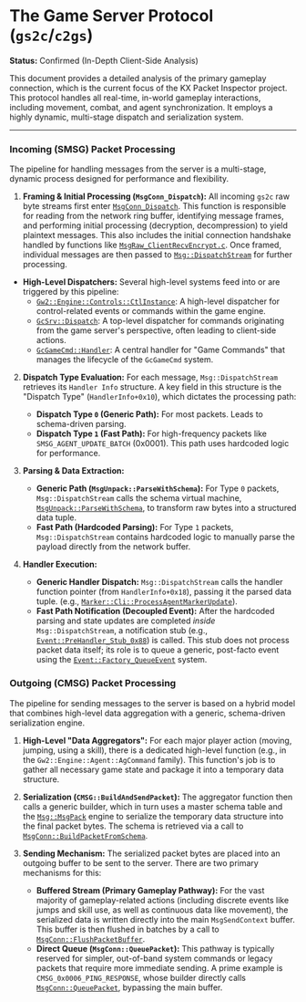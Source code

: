 # The Game Server Protocol (`gs2c`/`c2gs`)

**Status:** Confirmed (In-Depth Client-Side Analysis)

This document provides a detailed analysis of the primary gameplay connection, which is the current focus of the KX Packet Inspector project. This protocol handles all real-time, in-world gameplay interactions, including movement, combat, and agent synchronization. It employs a highly dynamic, multi-stage dispatch and serialization system.

---

### Incoming (SMSG) Packet Processing

The pipeline for handling messages from the server is a multi-stage, dynamic process designed for performance and flexibility.

1.  **Framing & Initial Processing (`MsgConn_Dispatch`):** All incoming `gs2c` raw byte streams first enter [`MsgConn_Dispatch`](../../raw_decompilations/smsg/MsgConn_Dispatch.c). This function is responsible for reading from the network ring buffer, identifying message frames, and performing initial processing (decryption, decompression) to yield plaintext messages. This also includes the initial connection handshake handled by functions like [`MsgRaw_ClientRecvEncrypt.c`](../../raw_decompilations/smsg/MsgRaw_ClientRecvEncrypt.c). Once framed, individual messages are then passed to [`Msg::DispatchStream`](../../raw_decompilations/smsg/Msg_DispatchStream.c) for further processing.

*   **High-Level Dispatchers:** Several high-level systems feed into or are triggered by this pipeline:
    *   [`Gw2::Engine::Controls::CtlInstance`](../../raw_decompilations/engine_core/Gw2_Engine_Controls_CtlInstance.c): A high-level dispatcher for control-related events or commands within the game engine.
    *   [`GcSrv::Dispatch`](../../raw_decompilations/smsg/GcSrv_Dispatch.c): A top-level dispatcher for commands originating from the game server's perspective, often leading to client-side actions.
    *   [`GcGameCmd::Handler`](../../raw_decompilations/cmsg/GcGameCmd_Handler.c): A central handler for "Game Commands" that manages the lifecycle of the `GcGameCmd` system.

2.  **Dispatch Type Evaluation:** For each message, `Msg::DispatchStream` retrieves its `Handler Info` structure. A key field in this structure is the "Dispatch Type" (`HandlerInfo+0x10`), which dictates the processing path:
    *   **Dispatch Type `0` (Generic Path):** For most packets. Leads to schema-driven parsing.
    *   **Dispatch Type `1` (Fast Path):** For high-frequency packets like `SMSG_AGENT_UPDATE_BATCH` (0x0001). This path uses hardcoded logic for performance.

3.  **Parsing & Data Extraction:**
    *   **Generic Path (`MsgUnpack::ParseWithSchema`):** For Type `0` packets, `Msg::DispatchStream` calls the schema virtual machine, [`MsgUnpack::ParseWithSchema`](../../raw_decompilations/common/MsgUnpack_ParseWithSchema.c), to transform raw bytes into a structured data tuple.
    *   **Fast Path (Hardcoded Parsing):** For Type `1` packets, `Msg::DispatchStream` contains hardcoded logic to manually parse the payload directly from the network buffer.

4.  **Handler Execution:**
    *   **Generic Handler Dispatch:** `Msg::DispatchStream` calls the handler function pointer (from `HandlerInfo+0x18`), passing it the parsed data tuple. (e.g., [`Marker::Cli::ProcessAgentMarkerUpdate`](../../raw_decompilations/smsg/Marker_Cli_ProcessAgentMarkerUpdate.c)).
    *   **Fast Path Notification (Decoupled Event):** After the hardcoded parsing and state updates are completed *inside* `Msg::DispatchStream`, a notification stub (e.g., [`Event::PreHandler_Stub_0x88`](../../raw_decompilations/common/event_system/Event_PreHandler_Stub_0x88.c)) is called. This stub does not process packet data itself; its role is to queue a generic, post-facto event using the [`Event::Factory_QueueEvent`](../../raw_decompilations/common/event_system/Event_Factory_QueueEvent.c) system.

### Outgoing (CMSG) Packet Processing

The pipeline for sending messages to the server is based on a hybrid model that combines high-level data aggregation with a generic, schema-driven serialization engine.

1.  **High-Level "Data Aggregators":** For each major player action (moving, jumping, using a skill), there is a dedicated high-level function (e.g., in the `Gw2::Engine::Agent::AgCommand` family). This function's job is to gather all necessary game state and package it into a temporary data structure.

2.  **Serialization (`CMSG::BuildAndSendPacket`):** The aggregator function then calls a generic builder, which in turn uses a master schema table and the [`Msg::MsgPack`](../../raw_decompilations/cmsg/Msg_MsgPack.c) engine to serialize the temporary data structure into the final packet bytes. The schema is retrieved via a call to [`MsgConn::BuildPacketFromSchema`](../../raw_decompilations/cmsg/MsgConn_BuildPacketFromSchema.c).

3.  **Sending Mechanism:** The serialized packet bytes are placed into an outgoing buffer to be sent to the server. There are two primary mechanisms for this:
    *   **Buffered Stream (Primary Gameplay Pathway):** For the vast majority of gameplay-related actions (including discrete events like jumps and skill use, as well as continuous data like movement), the serialized data is written directly into the main `MsgSendContext` buffer. This buffer is then flushed in batches by a call to [`MsgConn::FlushPacketBuffer`](../../raw_decompilations/cmsg/MsgConn_FlushPacketBuffer.c).
    *   **Direct Queue (`MsgConn::QueuePacket`):** This pathway is typically reserved for simpler, out-of-band system commands or legacy packets that require more immediate sending. A prime example is `CMSG_0x0006_PING_RESPONSE`, whose builder directly calls [`MsgConn::QueuePacket`](../../raw_decompilations/cmsg/MsgConn_QueuePacket.c), bypassing the main buffer.

